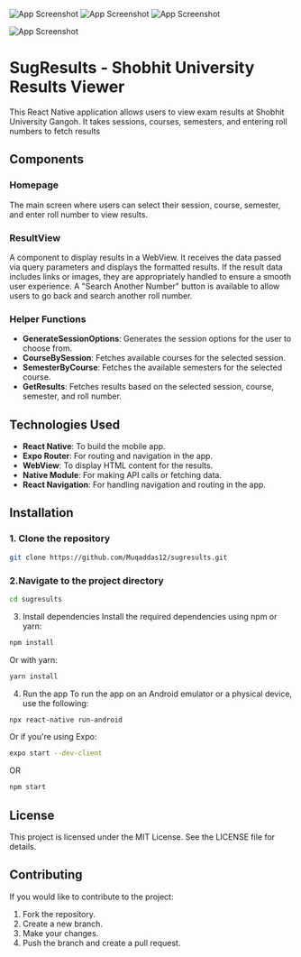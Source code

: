 ![App Screenshot](./screenshot/1.jpg)
![App Screenshot](./screenshot/2.jpg)
![App Screenshot](./screenshot/3.jpg)

![App Screenshot](./assets/logo.png)

# SugResults - Shobhit University Results Viewer

This React Native application allows users to view exam results at Shobhit University Gangoh. It takes  sessions, courses, semesters, and entering roll numbers to fetch results

## Components

### Homepage
The main screen where users can select their session, course, semester, and enter roll number to view results.

### ResultView
A component to display results in a WebView. It receives the data passed via query parameters and displays the formatted results. If the result data includes links or images, they are appropriately handled to ensure a smooth user experience. A "Search Another Number" button is available to allow users to go back and search another roll number.

### Helper Functions
- **GenerateSessionOptions**: Generates the session options for the user to choose from.
- **CourseBySession**: Fetches available courses for the selected session.
- **SemesterByCourse**: Fetches the available semesters for the selected course.
- **GetResults**: Fetches results based on the selected session, course, semester, and roll number.

## Technologies Used

- **React Native**: To build the mobile app.
- **Expo Router**: For routing and navigation in the app.
- **WebView**: To display HTML content for the results.
- **Native Module**: For making API calls or fetching data.
- **React Navigation**: For handling navigation and routing in the app.

## Installation

### 1. Clone the repository

```bash
git clone https://github.com/Muqaddas12/sugresults.git
```
### 2.Navigate to the project directory
```` bash
cd sugresults
````
3. Install dependencies
Install the required dependencies using npm or yarn:
```` bash
npm install
````
Or with yarn:
````bash
yarn install
````
4. Run the app
To run the app on an Android emulator or a physical device, use the following:
```` bash
npx react-native run-android
````
Or if you're using Expo:
```` bash
expo start --dev-client
````
OR
```` bash
npm start
````

## License

This project is licensed under the MIT License. See the LICENSE file for details.

## Contributing

If you would like to contribute to the project:

1. Fork the repository.
2. Create a new branch.
3. Make your changes.
4. Push the branch and create a pull request.


